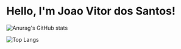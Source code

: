 # Hello, I'm Joao Vitor dos Santos!

![Anurag's GitHub stats](https://github-readme-stats.vercel.app/api?joaostosan=anuraghazra&show_icons=true&theme=holi)

![Top Langs](https://github-readme-stats.vercel.app/api/top-langs/?joaostosan=joaostosan&layout=compact&theme=holi)

